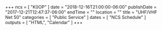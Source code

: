 +++
ncs = [ "K0OP" ]
date = "2018-12-16T21:00:00-06:00"
publishDate = "2017-12-21T12:47:37-06:00"
endTime = ""
location = ""
title = "UHF/VHF Net 50"
categories = [ "Public Service" ]
dates = [ "NCS Schedule" ]
outputs = [ "HTML", "Calendar" ]
+++
